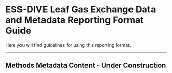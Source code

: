 # ESS-DIVE Leaf Gas Exchange Data and Metadata Reporting Format Guide

Here you will find guidelines for using this reporting format.


---  
## Methods Metadata Content - Under Construction

